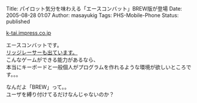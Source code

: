 Title: パイロット気分を味わえる「エースコンバット」BREW版が登場
Date: 2005-08-28 01:07
Author: masayukig
Tags: PHS-Mobile-Phone
Status: published

[k-tai.impress.co.jp](http://k-tai.impress.co.jp/cda/article/news_toppage/25359.html)

エースコンバットです。  
[リッジレーサーも出ています。](http://www.namco.co.jp/mobile/ezweb/ridgeracer/)  
こんなゲームができる能力があるなら、  
本当にキーボードと一般個人がプログラムを作れるような環境が欲しいところです。。。

なんだよ「BREW」って。。  
ユーザを縛り付けてるだけなんじゃないのか？
